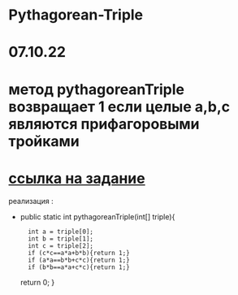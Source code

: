 # Pythagorean-Triple
# 07.10.22
# метод pythagoreanTriple возвращает 1 если целые a,b,c являются прифагоровыми тройками
# [ссылка на задание](https://www.codewars.com/kata/5951d30ce99cf2467e000013)
реализация :
* public static int pythagoreanTriple(int[] triple){

        int a = triple[0];
        int b = triple[1];
        int c = triple[2];
        if (c*c==a*a+b*b){return 1;}
        if (a*a==b*b+c*c){return 1;}
        if (b*b==a*a+c*c){return 1;}
    return 0;
    }
